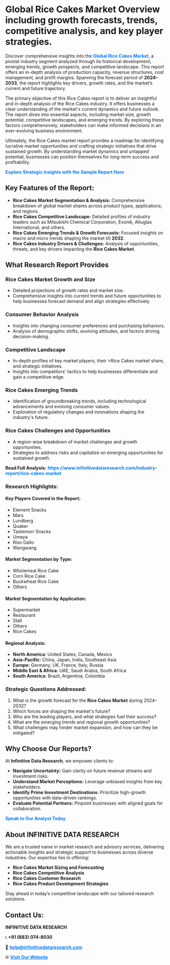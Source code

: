 <h1>Global Rice Cakes Market Overview including growth forecasts, trends, competitive analysis, and key player strategies.</h1>
<p>
Discover comprehensive insights into the 
<a href="https://www.infinitivedataresearch.com/industry-report/rice-cakes-market" rel="dofollow" style="color: #007BFF; text-decoration: none;"><strong>Global Rice Cakes Market</strong></a>, a pivotal industry segment analyzed through its historical development, emerging trends, growth prospects, and competitive landscape. This report offers an in-depth analysis of production capacity, revenue structures, cost management, and profit margins. Spanning the forecast period of <strong>2024–2033</strong>, the report highlights key drivers, growth rates, and the market’s current and future trajectory.
</p>
<p>
The primary objective of this Rice Cakes report is to deliver an insightful and in-depth analysis of the Rice Cakes industry. It offers businesses a clear understanding of the market's current dynamics and future outlook. The report dives into essential aspects, including market size, growth potential, competitive landscapes, and emerging trends. By exploring these factors comprehensively, stakeholders can make informed decisions in an ever-evolving business environment.
</p>
<p>
Ultimately, the Rice Cakes market report provides a roadmap for identifying lucrative market opportunities and crafting strategic initiatives that drive sustained growth. By understanding market dynamics and untapped potential, businesses can position themselves for long-term success and profitability.
</p>
<p>
<a href="https://www.infinitivedataresearch.com/request-sample/reportId=102731" style="color: #007BFF; text-decoration: none;"><strong>Explore Strategic Insights with the Sample Report Here</strong></a>
</p>

<h2>Key Features of the Report:</h2>
<ul>
<li><strong>Rice Cakes Market Segmentation & Analysis:</strong> Comprehensive breakdown of global market shares across product types, applications, and regions.</li>
<li><strong>Rice Cakes Competitive Landscape:</strong> Detailed profiles of industry leaders such as Mitsubishi Chemical Corporation, Evonik, Altuglas International, and others.</li>
<li><strong>Rice Cakes Emerging Trends & Growth Forecasts:</strong> Focused insights on macro and micro trends shaping the market till <strong>2032</strong>.</li>
<li><strong>Rice Cakes Industry Drivers & Challenges:</strong> Analysis of opportunities, threats, and key drivers impacting the <strong>Rice Cakes Market</strong>.</li>
</ul>

<h2>What Research Report Provides</h2>
<h3>Rice Cakes Market Growth and Size</h3>
<ul>
<li>Detailed projections of growth rates and market size.</li>
<li>Comprehensive insights into current trends and future opportunities to help businesses forecast demand and align strategies effectively.</li>
</ul>

<h3>Consumer Behavior Analysis</h3>
<ul>
<li>Insights into changing consumer preferences and purchasing behaviors.</li>
<li>Analysis of demographic shifts, evolving attitudes, and factors driving decision-making.</li>
</ul>

<h3>Competitive Landscape</h3>
<ul>
<li>In-depth profiles of key market players, their >Rice Cakes market share, and strategic initiatives.</li>
<li>Insights into competitors' tactics to help businesses differentiate and gain a competitive edge.</li>
</ul>

<h3>Rice Cakes Emerging Trends</h3>
<ul>
<li>Identification of groundbreaking trends, including technological advancements and evolving consumer values.</li>
<li>Exploration of regulatory changes and innovations shaping the industry's future.</li>
</ul>

<h3>Rice Cakes Challenges and Opportunities</h3>
<ul>
<li>A region-wise breakdown of market challenges and growth opportunities.</li>
<li>Strategies to address risks and capitalize on emerging opportunities for sustained growth.</li>
</ul>
<p><strong>Read Full Analysis:</strong> <a href="https://www.infinitivedataresearch.com/industry-report/rice-cakes-market" rel="dofollow" style="color: #007BFF; text-decoration: none;"><strong>https://www.infinitivedataresearch.com/industry-report/rice-cakes-market</strong></a></p>
<h3>Research Highlights:</h3>
<h4>Key Players Covered in the Report:</h4>
<ul><li>Element Snacks</li><li>Mars</li><li>Lundberg</li><li>Quaker</li><li>Tastemorr Snacks</li><li>Umeya</li><li>Riso Gallo</li><li>Wangwang</li></ul>
<h4>Market Segmentation by Type:</h4>
<ul><li>Wholemeal Rice Cake</li><li>Corn Rice Cake</li><li>Buckwheat Rice Cake</li><li>Others</li></ul>
<h4>Market Segmentation by Application:</h4>
<ul><li>Supermarket</li><li>Restaurant</li><li>Stall</li><li>Others</li><li>Rice Cakes</li></ul>

<h4>Regional Analysis:</h4>
<ul>
<li><strong>North America:</strong> United States, Canada, Mexico</li>
<li><strong>Asia-Pacific:</strong> China, Japan, India, Southeast Asia</li>
<li><strong>Europe:</strong> Germany, UK, France, Italy, Russia</li>
<li><strong>Middle East & Africa:</strong> UAE, Saudi Arabia, South Africa</li>
<li><strong>South America:</strong> Brazil, Argentina, Colombia</li>
</ul>

<h3>Strategic Questions Addressed:</h3>
<ol>
<li>What is the growth forecast for the <strong>Rice Cakes Market</strong> during 2024–2032?</li>
<li>Which forces are shaping the market's future?</li>
<li>Who are the leading players, and what strategies fuel their success?</li>
<li>What are the emerging trends and regional growth opportunities?</li>
<li>What challenges may hinder market expansion, and how can they be mitigated?</li>
</ol>

<h2>Why Choose Our Reports?</h2>
<p>At <strong>Infinitive Data Research</strong>, we empower clients to:</p>
<ul>
<li><strong>Navigate Uncertainty:</strong> Gain clarity on future revenue streams and investment risks.</li>
<li><strong>Understand Market Perceptions:</strong> Leverage unbiased insights from key stakeholders.</li>
<li><strong>Identify Prime Investment Destinations:</strong> Prioritize high-growth opportunities with data-driven rankings.</li>
<li><strong>Evaluate Potential Partners:</strong> Pinpoint businesses with aligned goals for collaboration.</li>
</ul>
<p><a href="https://www.infinitivedataresearch.com/industry-report/rice-cakes-market" rel="dofollow" style="color: #007BFF; text-decoration: none;"><strong>Speak to Our Analyst Today</strong></a></p>

<h2>About INFINITIVE DATA RESEARCH</h2>
<p>We are a trusted name in market research and advisory services, delivering actionable insights and strategic support to businesses across diverse industries. Our expertise lies in offering:</p>
<ul>
<li><strong>Rice Cakes Market Sizing and Forecasting</strong></li>
<li><strong>Rice Cakes Competitive Analysis</strong></li>
<li><strong>Rice Cakes Customer Research</strong></li>
<li><strong>Rice Cakes Product Development Strategies</strong></li>
</ul>
<p>Stay ahead in today’s competitive landscape with our tailored research solutions.</p>

<h2>Contact Us:</h2>
<p><strong>INFINITIVE DATA RESEARCH</strong></p>
<p>📞 <strong>+91 (883) 074-8030</strong></p>
<p>📧 <strong><a href="mailto:help@infinitivedataresearch.com" style="color: #007BFF;">help@infinitivedataresearch.com</a></strong></p>
<p>🌐 <strong><a href="https://www.infinitivedataresearch.com" rel="dofollow" style="color: #007BFF;">Visit Our Website</a></strong></p>